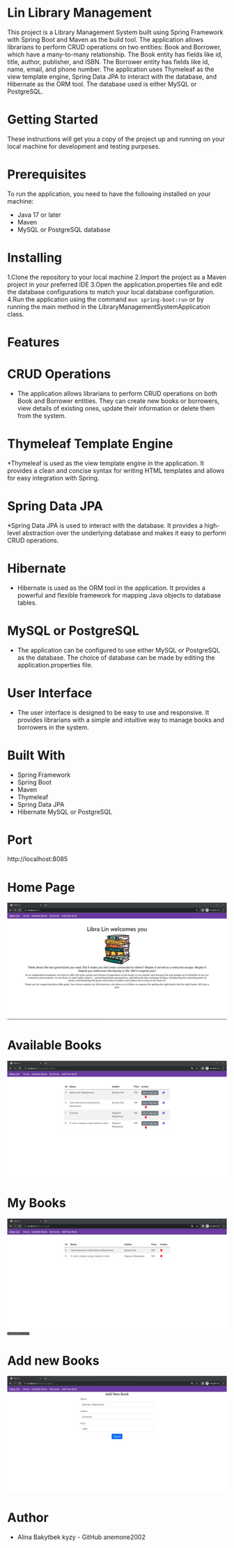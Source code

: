# Lin Library Management
This project is a Library Management System built using Spring Framework with Spring Boot and Maven as the build tool. The application allows librarians to perform CRUD operations on two entities: Book and Borrower, which have a many-to-many relationship. The Book entity has fields like id, title, author, publisher, and ISBN. The Borrower entity has fields like id, name, email, and phone number. The application uses Thymeleaf as the view template engine, Spring Data JPA to interact with the database, and Hibernate as the ORM tool. The database used is either MySQL or PostgreSQL.
# Getting Started
These instructions will get you a copy of the project up and running on your local machine for development and testing purposes.

# Prerequisites
To run the application, you need to have the following installed on your machine:

* Java 17 or later
* Maven
* MySQL or PostgreSQL database
# Installing
1.Clone the repository to your local machine
2.Import the project as a Maven project in your preferred IDE
3.Open the application.properties file and edit the database configurations to match your local database configuration.
4.Run the application using the command `mvn spring-boot:run` or by running the main method in the LibraryManagementSystemApplication class.

# Features
# CRUD Operations
* The application allows librarians to perform CRUD operations on both Book and Borrower entities. They can create new books or borrowers, view details of existing ones, update their information or delete them from the system.

# Thymeleaf Template Engine
*Thymeleaf is used as the view template engine in the application. It provides a clean and concise syntax for writing HTML templates and allows for easy integration with Spring.

# Spring Data JPA
*Spring Data JPA is used to interact with the database. It provides a high-level abstraction over the underlying database and makes it easy to perform CRUD operations.

# Hibernate
* Hibernate is used as the ORM tool in the application. It provides a powerful and flexible framework for mapping Java objects to database tables.

# MySQL or PostgreSQL
* The application can be configured to use either MySQL or PostgreSQL as the database. The choice of database can be made by editing the application.properties file.
# User Interface
* The user interface is designed to be easy to use and responsive. It provides librarians with a simple and intuitive way to manage books and borrowers in the system.

# Built With
* Spring Framework
* Spring Boot
* Maven
* Thymeleaf
* Spring Data JPA
* Hibernate
MySQL or PostgreSQL

# Port
http://localhost:8085

# Home Page
![This is an image](Library/libralinhome.jpg)

# Available Books
![This is an image](Library/libralinavibooks.jpg)

# My Books
![This is an image](Library/addbook.jpg)

# Add new Books
![This is an image](Library/newbook.jpg)

# Author
* Alina Bakytbek kyzy -  GitHub anemone2002
